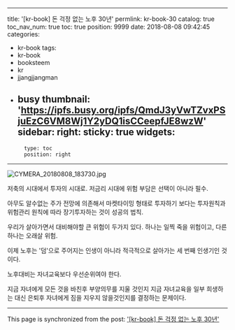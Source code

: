 
---
title: '[kr-book] 돈 걱정 없는 노후 30년'
permlink: kr-book-30
catalog: true
toc_nav_num: true
toc: true
position: 9999
date: 2018-08-08 09:42:45
categories:
- kr-book
tags:
- kr-book
- booksteem
- kr
- jjangjjangman
- busy
thumbnail: 'https://ipfs.busy.org/ipfs/QmdJ3yVwTZvxPSjuEzC6VM8Wj1Y2yDQ1isCCeepfJE8wzW'
sidebar:
    right:
        sticky: true
widgets:
    -
        type: toc
        position: right
---


![CYMERA_20180808_183730.jpg](https://ipfs.busy.org/ipfs/QmdJ3yVwTZvxPSjuEzC6VM8Wj1Y2yDQ1isCCeepfJE8wzW)

저축의 시대에서 투자의 시대로.
저금리 시대에 위험 부담은 
선택이 아니라 필수.

아무도 알수없는 주가 전망에 의존해서 
마켓타이밍 형태로 투자하기 보다는
투자원칙과 위험관리 원칙에 따라
장기투자하는 것이 성공의 법칙.

우리가 살아가면서 대비해야할
큰 위험이 두가지 있다.
하나는 일찍 죽을 위험이고,
다른 하나는 오래살 위험.

이제 노후는 '덤'으로 
주어지는 인생이 아니라
적극적으로 살아가는
세 번째 인생기인 것이다.

노후대비는 자녀교육보다
우선순위여야 한다.

지금 자녀에게 모든 것을 바친후
부양의무를 지울 것인지
지금 자녀교육을 일부 희생하는 대신
은퇴후 자녀에게 짐을 지우지 
않을것인지를 결정하는 문제이다.

- - -

This page is synchronized from the post: ['[kr-book] 돈 걱정 없는 노후 30년'](https://steemit.com/@lucky2015/kr-book-30)
